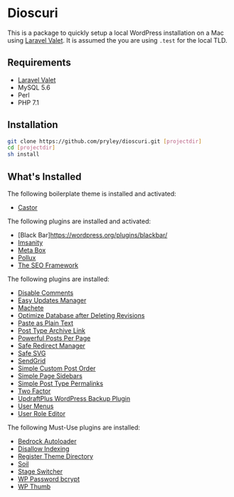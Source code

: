 # Dioscuri

This is a package to quickly setup a local WordPress installation on a Mac using [Laravel Valet](https://laravel.com/docs/master/valet#installation). It is assumed the you are using `.test` for the local TLD.

## Requirements
- [Laravel Valet](https://laravel.com/docs/6.x/valet)
- MySQL 5.6
- Perl
- PHP 7.1

## Installation

```bash
git clone https://github.com/pryley/dioscuri.git [projectdir]
cd [projectdir]
sh install
```

## What's Installed

The following boilerplate theme is installed and activated:
- [Castor](https://github.com/pryley/castor)

The following plugins are installed and activated:
- [Black Bar]https://wordpress.org/plugins/blackbar/
- [Imsanity](https://wordpress.org/plugins/imsanity/)
- [Meta Box](https://wordpress.org/plugins/meta-box/)
- [Pollux](https://wordpress.org/plugins/pollux/)
- [The SEO Framework](https://wordpress.org/plugins/autodescription/)

The following plugins are installed:
- [Disable Comments](https://wordpress.org/plugins/disable-comments/)
- [Easy Updates Manager](https://wordpress.org/plugins/stops-core-theme-and-plugin-updates)
- [Machete](https://wordpress.org/plugins/machete/)
- [Optimize Database after Deleting Revisions](https://wordpress.org/plugins/rvg-optimize-database/)
- [Paste as Plain Text](https://wordpress.org/plugins/paste-as-plain-text/)
- [Post Type Archive Link](https://wordpress.org/plugins/post-type-archive-links/)
- [Powerful Posts Per Page](https://wordpress.org/plugins/pppp/)
- [Safe Redirect Manager](https://wordpress.org/plugins/safe-redirect-manager/)
- [Safe SVG](https://wordpress.org/plugins/safe-svg/)
- [SendGrid](https://wordpress.org/plugins/sendgrid-email-delivery-simplified/)
- [Simple Custom Post Order](https://wordpress.org/plugins/simple-custom-post-order/)
- [Simple Page Sidebars](https://wordpress.org/plugins/simple-page-sidebars)
- [Simple Post Type Permalinks](https://wordpress.org/plugins/simple-post-type-permalinks)
- [Two Factor](https://wordpress.org/plugins/two-factor/)
- [UpdraftPlus WordPress Backup Plugin](https://wordpress.org/plugins/updraftplus)
- [User Menus](https://wordpress.org/plugins/user-menus)
- [User Role Editor](https://wordpress.org/plugins/user-role-editor)

The following Must-Use plugins are installed:
- [Bedrock Autoloader](https://github.com/roots/bedrock/blob/master/web/app/mu-plugins/bedrock-autoloader.php)
- [Disallow Indexing](https://github.com/roots/bedrock/blob/master/web/app/mu-plugins/disallow-indexing.php)
- [Register Theme Directory](https://github.com/roots/bedrock/blob/master/web/app/mu-plugins/register-theme-directory.php)
- [Soil](https://github.com/roots/soil)
- [Stage Switcher](https://github.com/roots/wp-stage-switcher)
- [WP Password bcrypt](https://github.com/pryley/wp-password-bcrypt)
- [WP Thumb](https://github.com/pryley/wp-thumb)
